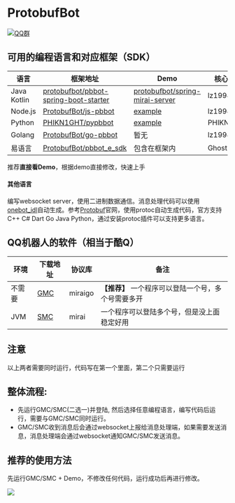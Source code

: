 # ProtobufBot

[![QQ群](https://img.shields.io/static/v1?label=QQ%E7%BE%A4&message=335783090&color=blue)](https://jq.qq.com/?_wv=1027&k=B7Of3GMZ)

## 可用的编程语言和对应框架（SDK）

| 语言           | 框架地址                                                     | Demo                                                         | 核心作者  |
| -------------- | ------------------------------------------------------------ | ------------------------------------------------------------ | --------- |
| Java<br>Kotlin | [protobufbot/pbbot-spring-boot-starter](https://github.com/protobufbot/pbbot-spring-boot-starter) | [protobufbot/spring-mirai-server](https://github.com/protobufbot/spring-mirai-server) | lz1998    |
| Node.js        | [ProtobufBot/js-pbbot](https://github.com/ProtobufBot/js-pbbot) | [example](https://github.com/ProtobufBot/js-pbbot/tree/master/example) | lz1998    |
| Python         | [PHIKN1GHT/pypbbot](https://github.com/PHIKN1GHT/pypbbot)    | [example](https://github.com/PHIKN1GHT/pypbbot/blob/main/example.py) | PHIKN1GHT |
| Golang         | [ProtobufBot/go-pbbot](https://github.com/protobufbot/go-pbbot) | 暂无                                                         | lz1998    |
| 易语言         | [ProtobufBot/pbbot_e_sdk](https://github.com/protobufbot/pbbot_e_sdk) | 包含在框架内                                                 | GhostSn   |

推荐**直接看Demo**，根据demo直接修改，快速上手

#### 其他语言

编写websocket server，使用二进制数据通信。消息处理代码可以使用[onebot_idl](https://github.com/ProtobufBot/onebot_idl)自动生成。参考[Protobuf](https://developers.google.com/protocol-buffers)官网，使用protoc自动生成代码，官方支持C++ C# Dart Go Java Python，通过安装protoc插件可以支持更多语言。 

## QQ机器人的软件（相当于酷Q）

| 环境   | 下载地址                                                     | 协议库  | 备注                                                |
| ------ | ------------------------------------------------------------ | ------- | --------------------------------------------------- |
| 不需要 | [GMC](https://github.com/protobufbot/go-Mirai-Client/releases) | miraigo | **【推荐】** 一个程序可以登陆一个号，多个号需要多开 |
| JVM    | [SMC](https://github.com/protobufbot/spring-Mirai-Client/releases) | mirai   | 一个程序可以登陆多个号，但是没上面稳定好用          |

## 注意

以上两者需要同时运行，代码写在第一个里面，第二个只需要运行

## 整体流程:

- 先运行GMC/SMC(二选一)并登陆, 然后选择任意编程语言，编写代码后运行，需要与GMC/SMC同时运行。
- GMC/SMC收到消息后会通过websocket上报给消息处理端，如果需要发送消息，消息处理端会通过websocket通知GMC/SMC发送消息。

## 推荐的使用方法
先运行GMC/SMC + Demo，不修改任何代码，运行成功后再进行修改。


![](https://github.com/ProtobufBot/ProtobufBot/blob/main/architecture.jpg?raw=true)
